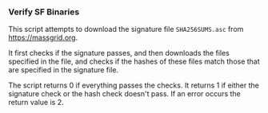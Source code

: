 ### Verify SF Binaries ###
This script attempts to download the signature file `SHA256SUMS.asc` from https://massgrid.org.

It first checks if the signature passes, and then downloads the files specified in the file, and checks if the hashes of these files match those that are specified in the signature file.

The script returns 0 if everything passes the checks. It returns 1 if either the signature check or the hash check doesn't pass. If an error occurs the return value is 2.